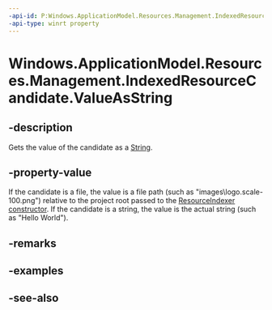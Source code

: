 ```yaml
---
-api-id: P:Windows.ApplicationModel.Resources.Management.IndexedResourceCandidate.ValueAsString
-api-type: winrt property
---
```


<!-- Property syntax
public string ValueAsString { get; }
-->

# Windows.ApplicationModel.Resources.Management.IndexedResourceCandidate.ValueAsString

## -description
Gets the value of the candidate as a [String](https://msdn.microsoft.com/library/system.string.aspx).

## -property-value
If the candidate is a file, the value is a file path (such as "images\logo.scale-100.png") relative to the project root passed to the [ResourceIndexer constructor](resourceindexer_resourceindexer.md). If the candidate is a string, the value is the actual string (such as "Hello World").

## -remarks

## -examples

## -see-also
